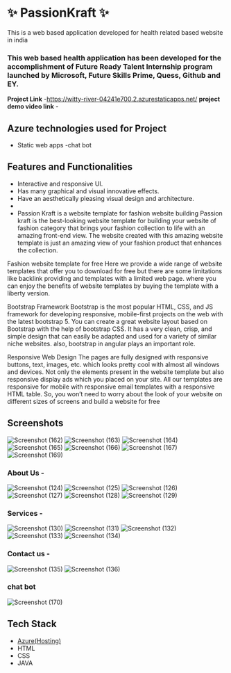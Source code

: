 # ✨  PassionKraft ✨

This is a web based application developed for health related based website in india

### This web based health application has been developed for the accomplishment of Future Ready Talent Internship program launched by Microsoft, Future Skills Prime, Quess, Github and EY.


**Project Link** -https://witty-river-04241e700.2.azurestaticapps.net/
**project demo video link** - 

## Azure technologies used for Project

- Static web apps
-chat bot

## Features and Functionalities 

- Interactive and responsive UI.
- Has many graphical and visual innovative effects.
- Have an aesthetically pleasing visual design and architecture.
- 
- Passion Kraft is a website template for fashion website building
Passion kraft is the best-looking website template for building your website of fashion category that brings your fashion collection to life with an amazing front-end view. The website created with this amazing website template is just an amazing view of your fashion product that enhances the collection.

Fashion website template for free
Here we provide a wide range of website templates that offer you to download for free but there are some limitations like backlink providing and templates with a limited web page. where you can enjoy the benefits of website templates by buying the template with a liberty version.

Bootstrap Framework
Bootstrap is the most popular HTML, CSS, and JS framework for developing responsive, mobile-first projects on the web with the latest bootstrap 5. You can create a great website layout based on Bootstrap with the help of bootstrap CSS. It has a very clean, crisp, and simple design that can easily be adapted and used for a variety of similar niche websites. also, bootstrap in angular plays an important role.

Responsive Web Design
The pages are fully designed with responsive buttons, text, images, etc. which looks pretty cool with almost all windows and devices. Not only the elements present in the website template but also responsive display ads which you placed on your site. All our templates are responsive for mobile with responsive email templates with a responsive HTML table. So, you won’t need to worry about the look of your website on different sizes of screens and build a website for free 

## Screenshots
![Screenshot (162)](https://user-images.githubusercontent.com/117732273/204803455-75da7bfb-2f87-4207-9875-5941eea798a9.png)
![Screenshot (163)](https://user-images.githubusercontent.com/117732273/204803503-5e4723ff-ccbd-4789-a976-b88b41d4ce83.png)
![Screenshot (164)](https://user-images.githubusercontent.com/117732273/204803556-08fe0333-778e-4c7d-94d5-f9030d52d2c1.png)
![Screenshot (165)](https://user-images.githubusercontent.com/117732273/204803592-4659327a-eca3-46bd-9ba4-b7e4324194f0.png)
![Screenshot (166)](https://user-images.githubusercontent.com/117732273/204803630-fab20bcf-e0d5-4964-b8cb-cc8a4be5c47b.png)
![Screenshot (167)](https://user-images.githubusercontent.com/117732273/204803676-24406665-b279-4802-8985-9e42b4544a39.png)
![Screenshot (169)](https://user-images.githubusercontent.com/117732273/204803741-05462869-6072-4430-836c-5a7623862829.png)

   
### About Us -
![Screenshot (124)](https://user-images.githubusercontent.com/117732273/204775272-831aa872-4398-4502-af3f-660abf8b3ad0.png)
![Screenshot (125)](https://user-images.githubusercontent.com/117732273/204775292-b2eac8e3-daa9-4dae-8762-9664ad061a6c.png)
![Screenshot (126)](https://user-images.githubusercontent.com/117732273/204775317-d2736b6c-1f66-4965-b39d-0a0b29a888c0.png)
![Screenshot (127)](https://user-images.githubusercontent.com/117732273/204775474-01d59d00-d70b-47ce-83ed-65090c5ca6bb.png)
![Screenshot (128)](https://user-images.githubusercontent.com/117732273/204775509-355a6936-eebf-46e5-922c-c2523a5f18a3.png)
![Screenshot (129)](https://user-images.githubusercontent.com/117732273/204775541-e3c0aacc-b250-46b5-a480-0f2b8bfd454d.png)


### Services -
![Screenshot (130)](https://user-images.githubusercontent.com/117732273/204775731-c001e415-94ac-4e30-939c-0588fa789564.png)
![Screenshot (131)](https://user-images.githubusercontent.com/117732273/204775763-9ba80e6f-8710-4b5d-b31d-8de5668b0f9a.png)
![Screenshot (132)](https://user-images.githubusercontent.com/117732273/204775806-b2e72b77-322a-41e7-8ed4-e0ae9dfa6b78.png)
![Screenshot (133)](https://user-images.githubusercontent.com/117732273/204775828-63598acb-643f-447e-b3af-0e13ce755629.png)
![Screenshot (134)](https://user-images.githubusercontent.com/117732273/204775850-96f75021-ea3d-4fa7-966b-a5d34dc5732a.png)



### Contact us -

![Screenshot (135)](https://user-images.githubusercontent.com/117732273/204775952-b69b298d-c2f7-448b-a45b-86c8c0dacce8.png)
![Screenshot (136)](https://user-images.githubusercontent.com/117732273/204775979-8415ed94-69e7-4aa1-bc51-27a594602f36.png)


### chat bot


![Screenshot (170)](https://user-images.githubusercontent.com/117732273/204803938-c256ad3e-12bc-457e-a01e-657785677196.png)


## Tech Stack 

- [Azure(Hosting)](https://azure.microsoft.com/en-in/features/azure-portal/)
- HTML
- CSS
- JAVA
